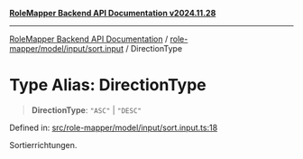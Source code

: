[**RoleMapper Backend API Documentation v2024.11.28**](../../../../../README.md)

***

[RoleMapper Backend API Documentation](../../../../../modules.md) / [role-mapper/model/input/sort.input](../README.md) / DirectionType

# Type Alias: DirectionType

> **DirectionType**: `"ASC"` \| `"DESC"`

Defined in: [src/role-mapper/model/input/sort.input.ts:18](https://github.com/FlowCraft-AG/RoleMapper/blob/431ad1c9b0d708a278f2d2969907ccf8ac66ccc1/backend/src/role-mapper/model/input/sort.input.ts#L18)

Sortierrichtungen.
